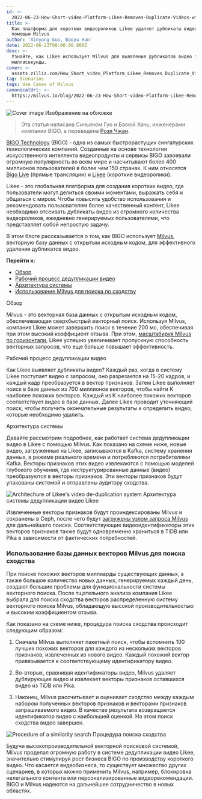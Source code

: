 ```yaml
---
id: >-
  2022-06-23-How-Short-video-Platform-Likee-Removes-Duplicate-Videos-with-Milvus.md
title: >-
  Как платформа для коротких видеороликов Likee удаляет дубликаты видео с
  помощью Milvus
author: 'Xinyang Guo, Baoyu Han'
date: 2022-06-23T00:00:00.000Z
desc: >-
  Узнайте, как Likee использует Milvus для выявления дубликатов видео за
  миллисекунды.
cover: >-
  assets.zilliz.com/How_Short_video_Platform_Likee_Removes_Duplicate_Videos_with_Milvus_07bd75ec82.png
tag: Scenarios
tags: Use Cases of Milvus
canonicalUrl: >-
  https://milvus.io/blog/2022-06-23-How-Short-video-Platform-Likee-Removes-Duplicate-Videos-with-Milvus.md
---
```

<p>
  
   <span class="img-wrapper"> <img translate="no" src="https://assets.zilliz.com/How_Short_video_Platform_Likee_Removes_Duplicate_Videos_with_Milvus_07bd75ec82.png" alt="Cover image" class="doc-image" id="cover-image" />
   </span> <span class="img-wrapper"> <span>Изображение на обложке</span> </span></p>
<blockquote>
<p>Эта статья написана Синьяном Гуо и Баоюй Хань, инженерами компании BIGO, а переведена <a href="https://www.linkedin.cn/incareer/in/rosie-zhang-694528149">Рози Чжан</a>.</p>
</blockquote>
<p><a href="https://www.bigo.sg/">BIGO Technology</a> (BIGO) - одна из самых быстрорастущих сингапурских технологических компаний. Созданные на основе технологии искусственного интеллекта видеопродукты и сервисы BIGO завоевали огромную популярность во всем мире и насчитывают более 400 миллионов пользователей в более чем 150 странах. К ним относятся <a href="https://www.bigo.tv/bigo_intro/en.html?hk=true">Bigo Live</a> (прямые трансляции) и <a href="https://likee.video/">Likee</a> (короткие видеоролики).</p>
<p>Likee - это глобальная платформа для создания коротких видео, где пользователи могут делиться своими моментами, выражать себя и общаться с миром. Чтобы повысить удобство использования и рекомендовать пользователям более качественный контент, Likee необходимо отсеивать дубликаты видео из огромного количества видеороликов, ежедневно генерируемых пользователями, что представляет собой непростую задачу.</p>
<p>В этом блоге рассказывается о том, как BIGO использует <a href="https://milvus.io">Milvus</a>, векторную базу данных с открытым исходным кодом, для эффективного удаления дубликатов видео.</p>
<p><strong>Перейти к:</strong></p>
<ul>
<li><a href="#Overview">Обзор</a></li>
<li><a href="#Video-deduplication-workflow">Рабочий процесс дедупликации видео</a></li>
<li><a href="#System-architecture">Архитектура системы</a></li>
<li><a href="#Using-Milvus-vector-database-to-power-similarity-search">Использование Milvus для поиска по сходству</a></li>
</ul>
<custom-h1>Обзор</custom-h1><p>Milvus - это векторная база данных с открытым исходным кодом, обеспечивающая сверхбыстрый векторный поиск. Используя Milvus, компания Likee может завершить поиск в течение 200 мс, обеспечивая при этом высокий коэффициент отзыва. При этом, <a href="https://milvus.io/docs/v2.0.x/scaleout.md#Scale-a-Milvus-Cluster">масштабируя Milvus по горизонтали</a>, Likee успешно увеличивает пропускную способность векторных запросов, что еще больше повышает эффективность.</p>
<custom-h1>Рабочий процесс дедупликации видео</custom-h1><p>Как Likee выявляет дубликаты видео? Каждый раз, когда в систему Likee поступает видео с запросом, оно разрезается на 15-20 кадров, и каждый кадр преобразуется в вектор признаков. Затем Likee выполняет поиск в базе данных из 700 миллионов векторов, чтобы найти K наиболее похожих векторов. Каждый из K наиболее похожих векторов соответствует видео в базе данных. Далее Likee проводит уточняющий поиск, чтобы получить окончательные результаты и определить видео, которые необходимо удалить.</p>
<custom-h1>Архитектура системы</custom-h1><p>Давайте рассмотрим подробнее, как работает система дедупликации видео в Likee с помощью Milvus. Как показано на схеме ниже, новые видео, загруженные на Likee, записываются в Kafka, систему хранения данных, в режиме реального времени и потребляются потребителями Kafka. Векторы признаков этих видео извлекаются с помощью моделей глубокого обучения, где неструктурированные данные (видео) преобразуются в векторы признаков. Эти векторы признаков будут упакованы системой и отправлены аудитору сходства.</p>
<p>
  
   <span class="img-wrapper"> <img translate="no" src="https://assets.zilliz.com/Likee_1_6f7ebcd8fc.png" alt="Architechure of Likee's video de-duplication system" class="doc-image" id="architechure-of-likee's-video-de-duplication-system" />
   </span> <span class="img-wrapper"> <span>Архитектура системы дедупликации видео Likee</span> </span></p>
<p>Извлеченные векторы признаков будут проиндексированы Milvus и сохранены в Ceph, после чего будут <a href="https://milvus.io/blog/deep-dive-5-real-time-query.md">загружены узлом запроса Milvus</a> для дальнейшего поиска. Соответствующие видеоидентификаторы этих векторов признаков также будут одновременно храниться в TiDB или Pika в зависимости от фактических потребностей.</p>
<h3 id="Using-Milvus-vector-database-to-power-similarity-search" class="common-anchor-header">Использование базы данных векторов Milvus для поиска сходства</h3><p>При поиске похожих векторов миллиарды существующих данных, а также большое количество новых данных, генерируемых каждый день, создают большие проблемы для функциональности системы векторного поиска. После тщательного анализа компания Likee выбрала для поиска сходства векторов распределенную систему векторного поиска Milvus, обладающую высокой производительностью и высоким коэффициентом отзыва.</p>
<p>Как показано на схеме ниже, процедура поиска сходства происходит следующим образом:</p>
<ol>
<li><p>Сначала Milvus выполняет пакетный поиск, чтобы вспомнить 100 лучших похожих векторов для каждого из нескольких векторов признаков, извлеченных из нового видео. Каждый похожий вектор привязывается к соответствующему идентификатору видео.</p></li>
<li><p>Во-вторых, сравнивая идентификаторы видео, Milvus удаляет дублирующие видео и извлекает векторы признаков оставшихся видео из TiDB или Pika.</p></li>
<li><p>Наконец, Milvus рассчитывает и оценивает сходство между каждым набором полученных векторов признаков и векторами признаков запрашиваемого видео. В качестве результата возвращается идентификатор видео с наибольшей оценкой. На этом поиск сходства видео завершен.</p></li>
</ol>
<p>
  
   <span class="img-wrapper"> <img translate="no" src="https://assets.zilliz.com/02_a24d251c8f.png" alt="Procedure of a similarity search" class="doc-image" id="procedure-of-a-similarity-search" />
   </span> <span class="img-wrapper"> <span>Процедура поиска сходства</span> </span></p>
<p>Будучи высокопроизводительной векторной поисковой системой, Milvus проделал огромную работу в системе дедупликации видео Likee, значительно стимулируя рост бизнеса BIGO по производству короткого видео. Что касается видеобизнеса, то существует множество других сценариев, в которых можно применить Milvus, например, блокировка нелегального контента или персонализированные видеорекомендации. BIGO и Milvus надеются на дальнейшее сотрудничество в новых областях.</p>
